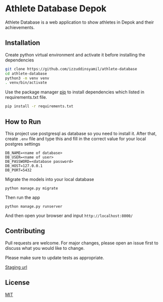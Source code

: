 # Athlete Database Depok

Athlete Database is a web application to show athletes in Depok and their achievements.

## Installation

Create python virtual environment and activate it before installing the dependencies

```bash
git clone https://github.com/izzuddinsyamil/athlete-database
cd athlete-database
python3 -m venv venv
. venv/bin/activate
```



Use the package manager [pip](https://pip.pypa.io/en/stable/) to install dependencies which listed in requirements.txt file.

```bash
pip install -r requirements.txt
```

## How to Run
This project use postgresql as database so you need to install it. After that, create `.env` file and type this and fill in the correct value for your local postgres settings

```
DB_NAME=<name of database>
DB_USER=<name of user>
DB_PASSWORD=<database password>
DB_HOST=127.0.0.1
DB_PORT=5432
```

Migrate the models into your local database

```
python manage.py migrate
```

Then run the app
```
python manage.py runserver
```
And then open your browser and input `http://localhost:8000/`

## Contributing
Pull requests are welcome. For major changes, please open an issue first to discuss what you would like to change.

Please make sure to update tests as appropriate.

[Staging url](https://database-atlet-depok.herokuapp.com)

## License
[MIT](https://choosealicense.com/licenses/mit/)
